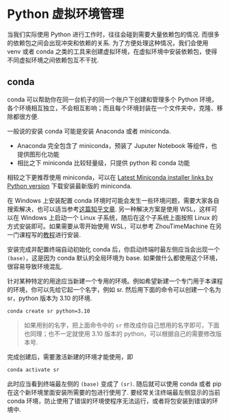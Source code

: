 # Python 虚拟环境管理

当我们实际使用 Python 进行工作时，往往会碰到需要大量依赖包的情况. 而很多的依赖包之间会出现冲突和依赖的关系. 为了方便处理这种情况，我们会使用 venv 或者 conda 之类的工具来创建虚拟环境，在虚拟环境中安装依赖包，使得不同虚拟环境之间依赖包互不干扰.

## conda

conda 可以帮助你在同一台机子的同一个账户下创建和管理多个 Python 环境，各个环境相互独立，不会相互影响；而且每个环境封装在一个文件夹中，克隆、移除都很方便. 

一般说的安装 conda 可能是安装 Anaconda 或者 miniconda. 

- Anaconda 完全包含了 miniconda，预装了 Juputer Notebook 等组件，也提供图形化功能
- 相比之下 miniconda 比较轻量级，只提供 python 和 conda 功能

相较之下更推荐使用 miniconda，可以在 [Latest Miniconda installer links by Python version](https://docs.conda.io/projects/miniconda/en/latest/miniconda-other-installer-links.html) 下载安装最新版的 miniconda. 

在 Windows 上安装配置 conda 环境时可能会发生一些环境问题，需要大家各自搜索解决，也可以适当参考[这篇知乎文章](https://zhuanlan.zhihu.com/p/591091259). 另一种解决方案是使用 WSL，这样可以在 Windows 上启动一个 Linux 子系统，随后在这个子系统上面按照 Linux 的方式安装即可。如果需要从零开始使用 WSL，可以参考 ZhouTimeMachine 在另一门课程写的[教程](https://zhoutimemachine.github.io/2023_FPA/env/windows_lost/#wsl)进行安装. 

安装完成并配置终端自动初始化 conda 后，你启动终端时最左侧应当会出现一个 `(base)`，这是因为 conda 默认的全局环境为 base. 如果做什么都使用这个环境，很容易导致环境混乱. 

针对某种特定的用途应当新建一个专用的环境。例如希望新建一个专门用于本课程的环境，你可以先给它起一个名字，例如 sr. 然后用下面的命令可以创建一个名为 sr，python 版本为 3.10 的环境. 

```bash
conda create sr python=3.10
```

> 如果用别的名字，把上面命令中的 `sr` 修改成你自己想用的名字即可，下面也同理；也不一定就使用 3.10 版本的 python，可以根据自己的需要修改版本号.

完成创建后，需要激活新建的环境才能使用，即

```bash
conda activate sr
```

此时应当看到终端最左侧的 `(base)` 变成了 `(sr)`. 随后就可以使用 conda 或者 pip 在这个新环境里面安装所需要的包进行使用了. 要经常关注终端最左侧显示的当前 conda 环境，防止使用了错误的环境使程序无法运行，或者将包安装到错误的环境中.